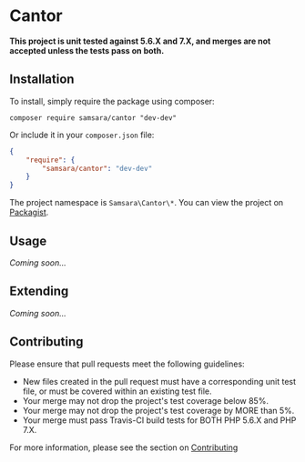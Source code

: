# Cantor

**This project is unit tested against 5.6.X and 7.X, and merges are not accepted unless the tests pass on both.**

## Installation

To install, simply require the package using composer:

    composer require samsara/cantor "dev-dev"
    
Or include it in your `composer.json` file:

```json
{
    "require": {
        "samsara/cantor": "dev-dev"
    }
}
```

The project namespace is `Samsara\Cantor\*`. You can view the project on [Packagist](https://packagist.org/packages/samsara/cantor).

## Usage

*Coming soon...*

## Extending

*Coming soon...*

## Contributing

Please ensure that pull requests meet the following guidelines:

- New files created in the pull request must have a corresponding unit test file, or must be covered within an existing test file.
- Your merge may not drop the project's test coverage below 85%.
- Your merge may not drop the project's test coverage by MORE than 5%.
- Your merge must pass Travis-CI build tests for BOTH PHP 5.6.X and PHP 7.X.

For more information, please see the section on [Contributing](CONTRIBUTING.md)
